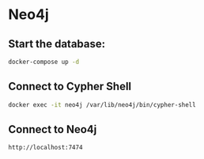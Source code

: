 # Neo4j

## Start the database:

```sh
docker-compose up -d
```

## Connect to Cypher Shell

```sh
docker exec -it neo4j /var/lib/neo4j/bin/cypher-shell
```

## Connect to Neo4j

```
http://localhost:7474
```
